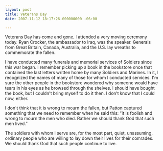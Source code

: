 ```yaml
---
layout: post
title: Veterans Day
date: 2007-11-12 18:17:26.000000000 -06:00

---
```

<p>Veterans Day has come and gone. I attended a very moving ceremony today. Ryan Crocker, the ambassador to Iraq, was the speaker. Generals from Great Britain, Canada, Australia, and the U.S. lay wreaths to commemorate the fallen.</p>
<p>I have conducted many funerals and memorial services of Soldiers since this war began. I remember picking up a book in the bookstore once that contained the last letters written home by many Soldiers and Marines. In it, I recognized the names of many of those for whom I conducted services. I'm sure the other people in the bookstore wondered why someone would have tears in his eyes as he browsed through the shelves. I should have bought the book, but I couldn't bring myself to do it then. I don't know that I could now, either.</p>
<p>I don't think that it is wrong to mourn the fallen, but Patton captured something that we need to remember when he said this: “It is foolish and wrong to mourn the men who died. Rather we should thank God that such men lived.”</p>
<p>The soldiers with whom I serve are, for the most part, quiet, unassuming, ordinary people who are willing to lay down their lives for their comrades. We should thank God that such people continue to live.</p>

